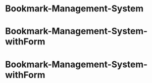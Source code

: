 # Bookmark-Management-System
# Bookmark-Management-System-withForm
# Bookmark-Management-System-withForm
